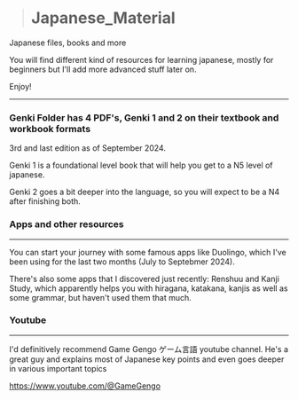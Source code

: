 ># Japanese_Material
Japanese files, books and more

You will find different kind of resources for learning japanese, mostly for beginners but I'll add more advanced stuff later on.

Enjoy!
<hr/>

### Genki Folder has 4 PDF's, Genki 1 and 2 on their textbook and workbook formats
3rd and last edition as of September 2024.

Genki 1 is a foundational level book that will help you get to a N5 level of japanese.

Genki 2 goes a bit deeper into the language, so you will expect to be a N4 after finishing both.

### Apps and other resources
<hr/>

You can start your journey with some famous apps like Duolingo, which I've been using for the last two months (July to Septebmer 2024).

There's also some apps that I discovered just recently: Renshuu and Kanji Study, which apparently helps you with hiragana, katakana, kanjis as well as some grammar, but haven't used them that much.

### Youtube
<hr/>

I'd definitively recommend Game Gengo ゲーム言語 youtube channel. He's a great guy and explains most of Japanese key points and even goes deeper in various important topics

https://www.youtube.com/@GameGengo
